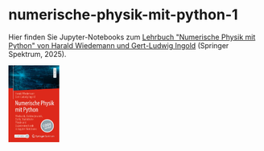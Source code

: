 # numerische-physik-mit-python-1

Hier finden Sie Jupyter-Notebooks zum [Lehrbuch "Numerische Physik mit Python" von Harald Wiedemann und Gert-Ludwig Ingold](https://link.springer.com/book/10.1007/978-3-662-69567-8) (Springer Spektrum, 2025).

<img src="978-3-662-69567-8.webp"  width="20%" height="20%">

